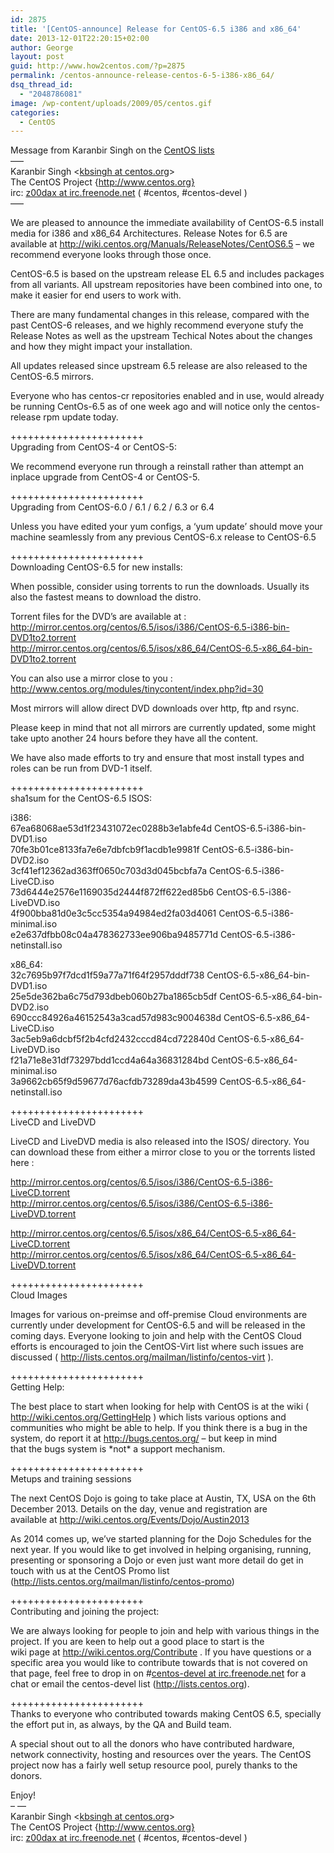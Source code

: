 ```yaml
---
id: 2875
title: '[CentOS-announce] Release for CentOS-6.5 i386 and x86_64'
date: 2013-12-01T22:20:15+02:00
author: George
layout: post
guid: http://www.how2centos.com/?p=2875
permalink: /centos-announce-release-centos-6-5-i386-x86_64/
dsq_thread_id:
  - "2048786081"
image: /wp-content/uploads/2009/05/centos.gif
categories:
  - CentOS
---
```

Message from Karanbir Singh on the [CentOS lists](http://lists.centos.org/pipermail/centos-announce/2013-December/020032.html "CentOS List")  
&#8212;&#8211;  
Karanbir Singh <<A HREF="http://lists.centos.org/mailman/listinfo/centos-announce">kbsingh at centos.org</A>>  
The CentOS Project {<A HREF="http://www.centos.org}">http://www.centos.org}</A>  
irc: <A HREF="http://lists.centos.org/mailman/listinfo/centos-announce">z00dax at irc.freenode.net</A> ( #centos, #centos-devel )  
&#8212;&#8211;

We are pleased to announce the immediate availability of CentOS-6.5 install media for i386 and x86_64 Architectures. Release Notes for 6.5 are available at <A HREF="http://wiki.centos.org/Manuals/ReleaseNotes/CentOS6.5">http://wiki.centos.org/Manuals/ReleaseNotes/CentOS6.5</A> &#8211; we recommend everyone looks through those once.

CentOS-6.5 is based on the upstream release EL 6.5 and includes packages from all variants. All upstream repositories have been combined into one, to make it easier for end users to work with.

There are many fundamental changes in this release, compared with the past CentOS-6 releases, and we highly recommend everyone stufy the Release Notes as well as the upstream Techical Notes about the changes and how they might impact your installation.

All updates released since upstream 6.5 release are also released to the CentOS-6.5 mirrors.

Everyone who has centos-cr repositories enabled and in use, would already be running CentOs-6.5 as of one week ago and will notice only the centos-release rpm update today.  
<!--more-->

  
+++++++++++++++++++++++  
Upgrading from CentOS-4 or CentOS-5:

We recommend everyone run through a reinstall rather than attempt an inplace upgrade from CentOS-4 or CentOS-5.

+++++++++++++++++++++++  
Upgrading from CentOS-6.0 / 6.1 / 6.2 / 6.3 or 6.4

Unless you have edited your yum configs, a &#8216;yum update&#8217; should move your machine seamlessly from any previous CentOS-6.x release to CentOS-6.5

+++++++++++++++++++++++  
Downloading CentOS-6.5 for new installs:

When possible, consider using torrents to run the downloads. Usually its also the fastest means to download the distro.

Torrent files for the DVD&#8217;s are available at :  
<A HREF="http://mirror.centos.org/centos/6.5/isos/i386/CentOS-6.5-i386-bin-DVD1to2.torrent">http://mirror.centos.org/centos/6.5/isos/i386/CentOS-6.5-i386-bin-DVD1to2.torrent</A>  
<A HREF="http://mirror.centos.org/centos/6.5/isos/x86_64/CentOS-6.5-x86_64-bin-DVD1to2.torrent">http://mirror.centos.org/centos/6.5/isos/x86_64/CentOS-6.5-x86_64-bin-DVD1to2.torrent</A>

You can also use a mirror close to you :  
<A HREF="http://www.centos.org/modules/tinycontent/index.php?id=30">http://www.centos.org/modules/tinycontent/index.php?id=30</A>

Most mirrors will allow direct DVD downloads over http, ftp and rsync.

Please keep in mind that not all mirrors are currently updated, some might take upto another 24 hours before they have all the content.

We have also made efforts to try and ensure that most install types and roles can be run from DVD-1 itself.

+++++++++++++++++++++++  
sha1sum for the CentOS-6.5 ISOS:

i386:  
67ea68068ae53d1f23431072ec0288b3e1abfe4d CentOS-6.5-i386-bin-DVD1.iso  
70fe3b01ce8133fa7e6e7dbfcb9f1acdb1e9981f CentOS-6.5-i386-bin-DVD2.iso  
3cf41ef12362ad363ff0650c703d3d045bcbfa7a CentOS-6.5-i386-LiveCD.iso  
73d6444e2576e1169035d2444f872ff622ed85b6 CentOS-6.5-i386-LiveDVD.iso  
4f900bba81d0e3c5cc5354a94984ed2fa03d4061 CentOS-6.5-i386-minimal.iso  
e2e637dfbb08c04a478362733ee906ba9485771d CentOS-6.5-i386-netinstall.iso

x86_64:  
32c7695b97f7dcd1f59a77a71f64f2957dddf738 CentOS-6.5-x86_64-bin-DVD1.iso  
25e5de362ba6c75d793dbeb060b27ba1865cb5df CentOS-6.5-x86_64-bin-DVD2.iso  
690ccc84926a46152543a3cad57d983c9004638d CentOS-6.5-x86_64-LiveCD.iso  
3ac5eb9a6dcbf5f2b4cfd2432cccd84cd722840d CentOS-6.5-x86_64-LiveDVD.iso  
f21a71e8e31df73297bdd1ccd4a64a36831284bd CentOS-6.5-x86_64-minimal.iso  
3a9662cb65f9d59677d76acfdb73289da43b4599 CentOS-6.5-x86_64-netinstall.iso

+++++++++++++++++++++++  
LiveCD and LiveDVD

LiveCD and LiveDVD media is also released into the ISOS/ directory. You can download these from either a mirror close to you or the torrents listed here :

<A HREF="http://mirror.centos.org/centos/6.5/isos/i386/CentOS-6.5-i386-LiveCD.torrent">http://mirror.centos.org/centos/6.5/isos/i386/CentOS-6.5-i386-LiveCD.torrent</A>  
<A HREF="http://mirror.centos.org/centos/6.5/isos/i386/CentOS-6.5-i386-LiveDVD.torrent">http://mirror.centos.org/centos/6.5/isos/i386/CentOS-6.5-i386-LiveDVD.torrent</A>

<A HREF="http://mirror.centos.org/centos/6.5/isos/x86_64/CentOS-6.5-x86_64-LiveCD.torrent">http://mirror.centos.org/centos/6.5/isos/x86_64/CentOS-6.5-x86_64-LiveCD.torrent</A>  
<A HREF="http://mirror.centos.org/centos/6.5/isos/x86_64/CentOS-6.5-x86_64-LiveDVD.torrent">http://mirror.centos.org/centos/6.5/isos/x86_64/CentOS-6.5-x86_64-LiveDVD.torrent</A>

+++++++++++++++++++++++  
Cloud Images

Images for various on-preimse and off-premise Cloud environments are currently under development for CentOS-6.5 and will be released in the coming days. Everyone looking to join and help with the CentOS Cloud efforts is encouraged to join the CentOS-Virt list where such issues are discussed ( <A HREF="http://lists.centos.org/mailman/listinfo/centos-virt">http://lists.centos.org/mailman/listinfo/centos-virt</A> ).

+++++++++++++++++++++++  
Getting Help:

The best place to start when looking for help with CentOS is at the wiki ( <A HREF="http://wiki.centos.org/GettingHelp">http://wiki.centos.org/GettingHelp</A> ) which lists various options and communities who might be able to help. If you think there is a bug in the system, do report it at <A HREF="http://bugs.centos.org/">http://bugs.centos.org/</A> &#8211; but keep in mind  
that the bugs system is \*not\* a support mechanism.

+++++++++++++++++++++++  
Metups and training sessions

The next CentOS Dojo is going to take place at Austin, TX, USA on the 6th December 2013. Details on the day, venue and registration are  
available at <A HREF="http://wiki.centos.org/Events/Dojo/Austin2013">http://wiki.centos.org/Events/Dojo/Austin2013</A>

As 2014 comes up, we&#8217;ve started planning for the Dojo Schedules for the next year. If you would like to get involved in helping organising, running, presenting or sponsoring a Dojo or even just want more detail do get in touch with us at the CentOS Promo list (<A HREF="http://lists.centos.org/mailman/listinfo/centos-promo">http://lists.centos.org/mailman/listinfo/centos-promo</A>)

+++++++++++++++++++++++  
Contributing and joining the project:

We are always looking for people to join and help with various things in the project. If you are keen to help out a good place to start is the  
wiki page at <A HREF="http://wiki.centos.org/Contribute">http://wiki.centos.org/Contribute</A> . If you have questions or a specific area you would like to contribute towards that is not covered on that page, feel free to drop in on #<A HREF="http://lists.centos.org/mailman/listinfo/centos-announce">centos-devel at irc.freenode.net</A> for a chat or email the centos-devel list (<A HREF="http://lists.centos.org">http://lists.centos.org</A>).

+++++++++++++++++++++++  
Thanks to everyone who contributed towards making CentOS 6.5, specially the effort put in, as always, by the QA and Build team.

A special shout out to all the donors who have contributed hardware, network connectivity, hosting and resources over the years. The CentOS project now has a fairly well setup resource pool, purely thanks to the donors.

Enjoy!  
&#8211; &#8212;  
Karanbir Singh <<A HREF="http://lists.centos.org/mailman/listinfo/centos-announce">kbsingh at centos.org</A>>  
The CentOS Project {<A HREF="http://www.centos.org}">http://www.centos.org}</A>  
irc: <A HREF="http://lists.centos.org/mailman/listinfo/centos-announce">z00dax at irc.freenode.net</A> ( #centos, #centos-devel )